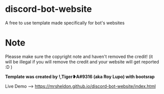 # discord-bot-website
A free to use template made specifically for bot's websites


# Note
Pleasse make sure the copyright note and haven't removed the credit! (it will be illegal if you will remove the credit and your website will get reported :D )

**Template was created by !,Tiger❥A#9316 (aka Roy Lupo) with bootsrap**

Live Demo --> https://mrsheldon.github.io/discord-bot-website/index.html
